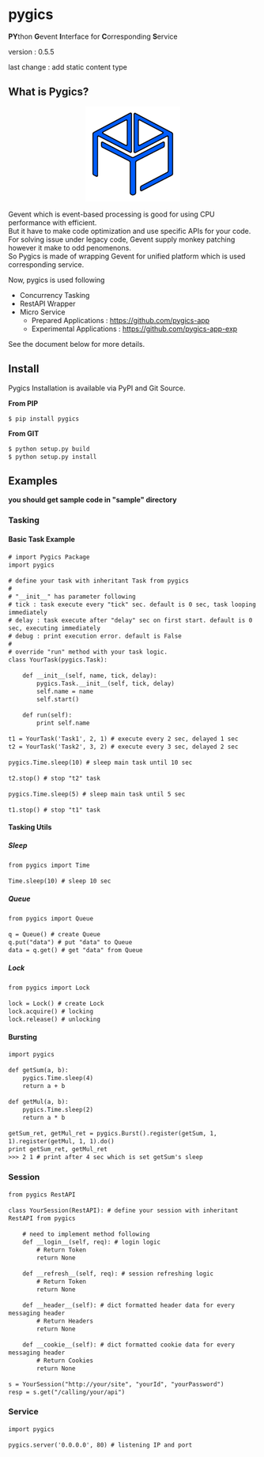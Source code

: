 # pygics

**PY**thon **G**event **I**nterface for **C**orresponding **S**ervice

version : 0.5.5

last change : add static content type 

## What is Pygics?

<p align="center"><img src="./doc/pygics_logo.png"></p>

Gevent which is event-based processing is good for using CPU performance with efficient.<br/>
But it have to make code optimization and use specific APIs for your code.<br/>
For solving issue under legacy code, Gevent supply monkey patching however it make to odd penomenons.<br/>
So Pygics is made of wrapping Gevent for unified platform which is used corresponding service.<br/>

Now, pygics is used following

 - Concurrency Tasking
 - RestAPI Wrapper
 - Micro Service
    - Prepared Applications : https://github.com/pygics-app
    - Experimental Applications : https://github.com/pygics-app-exp

See the document below for more details.

## Install

Pygics Installation is available via PyPI and Git Source.

**From PIP**

	$ pip install pygics

**From GIT**

	$ python setup.py build
	$ python setup.py install

## Examples

**you should get sample code in "sample" directory**

### Tasking

#### Basic Task Example

	# import Pygics Package
	import pygics
	
	# define your task with inheritant Task from pygics
	#
	# "__init__" has parameter following
	# tick : task execute every "tick" sec. default is 0 sec, task looping immediately
	# delay : task execute after "delay" sec on first start. default is 0 sec, executing immediately
	# debug : print execution error. default is False
	#
	# override "run" method with your task logic.
	class YourTask(pygics.Task):
	    
	    def __init__(self, name, tick, delay):
	        pygics.Task.__init__(self, tick, delay)
	        self.name = name
	        self.start()
	        
	    def run(self):
	        print self.name
	
	t1 = YourTask('Task1', 2, 1) # execute every 2 sec, delayed 1 sec
	t2 = YourTask('Task2', 3, 2) # execute every 3 sec, delayed 2 sec
	
	pygics.Time.sleep(10) # sleep main task until 10 sec 
	
	t2.stop() # stop "t2" task
	
	pygics.Time.sleep(5) # sleep main task until 5 sec
	
	t1.stop() # stop "t1" task

#### Tasking Utils

##### Sleep

	from pygics import Time
	
	Time.sleep(10) # sleep 10 sec

##### Queue

	from pygics import Queue
	
	q = Queue() # create Queue
	q.put("data") # put "data" to Queue
	data = q.get() # get "data" from Queue

##### Lock

	from pygics import Lock
	
	lock = Lock() # create Lock
	lock.acquire() # locking
	lock.release() # unlocking

#### Bursting

	import pygics
	
	def getSum(a, b):
	    pygics.Time.sleep(4)
	    return a + b
	
	def getMul(a, b):
	    pygics.Time.sleep(2)
	    return a * b
	
	getSum_ret, getMul_ret = pygics.Burst().register(getSum, 1, 1).register(getMul, 1, 1).do()
	print getSum_ret, getMul_ret
	>>> 2 1 # print after 4 sec which is set getSum's sleep

### Session

	from pygics RestAPI
	
	class YourSession(RestAPI): # define your session with inheritant RestAPI from pygics
	    
	    # need to implement method following
	    def __login__(self, req): # login logic
	        # Return Token
	        return None
	    
	    def __refresh__(self, req): # session refreshing logic
	        # Return Token
	        return None
	    
	    def __header__(self): # dict formatted header data for every messaging header
	        # Return Headers
	        return None
	    
	    def __cookie__(self): # dict formatted cookie data for every messaging header
	        # Return Cookies
	        return None
	
	s = YourSession("http://your/site", "yourId", "yourPassword")
	resp = s.get("/calling/your/api")

### Service

	import pygics
	
	pygics.server('0.0.0.0', 80) # listening IP and port

